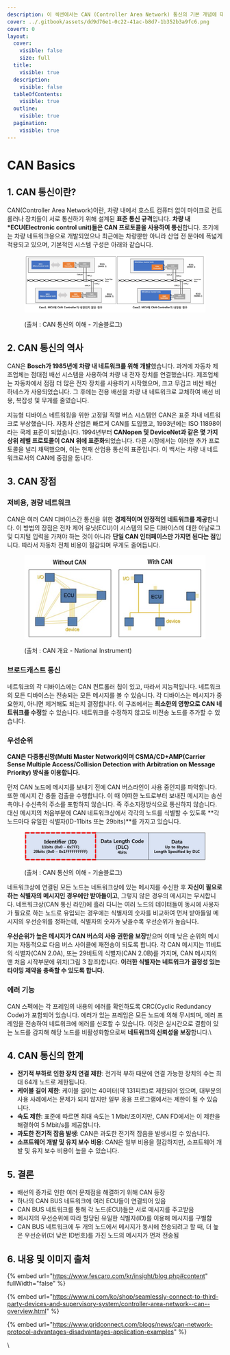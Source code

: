 ```yaml
---
description: 이 섹션에서는 CAN (Controller Area Network) 통신의 기본 개념에 대해 다룹니다.
cover: ../.gitbook/assets/dd9d76e1-0c22-41ac-b8d7-1b352b3a9fc6.png
coverY: 0
layout:
  cover:
    visible: false
    size: full
  title:
    visible: true
  description:
    visible: false
  tableOfContents:
    visible: true
  outline:
    visible: true
  pagination:
    visible: true
---
```


# CAN Basics

## 1. CAN 통신이란?

CAN(Controller Area Network)이란, 차량 내에서 호스트 컴퓨터 없이 마이크로 컨트롤러나 장치들이 서로 통신하기 위해 설계된 **표준 통신 규격**입니다. **차량 내 \*ECU(Electronic control unit)들은 CAN 프로토콜을 사용하여 통신**합니다. 초기에는 차량 네트워크용으로 개발되었으나 최근에는 차량뿐만 아니라 산업 전 분야에 폭넓게 적용되고 있으며, 기본적인 시스템 구성은 아래와 같습니다.

<figure><img src="../.gitbook/assets/16659723440 (1).jpg" alt=""><figcaption><p>(출처 : CAN 통신의 이해 - 기술블로그)</p></figcaption></figure>

## 2. CAN 통신의 역사

CAN은 **Bosch가 1985년에 차량 내 네트워크를 위해 개발**했습니다. 과거에 자동차 제조업체는 점대점 배선 시스템을 사용하여 차량 내 전자 장치를 연결했습니다. 제조업체는 자동차에서 점점 더 많은 전자 장치를 사용하기 시작했으며, 크고 무겁고 비싼 배선 하네스가 사용되었습니다. 그 후에는 전용 배선을 차량 내 네트워크로 교체하여 배선 비용, 복잡성 및 무게를 줄였습니다.&#x20;

지능형 디바이스 네트워킹을 위한 고정밀 직렬 버스 시스템인 CAN은 표준 차내 네트워크로 부상했습니다. 자동차 산업은 빠르게 CAN를 도입했고, 1993년에는 ISO 11898이라는 국제 표준이 되었습니다. 1994년부터 **CANopen 및 DeviceNet과 같은 몇 가지 상위 레벨 프로토콜이 CAN 위에 표준화**되었습니다. 다른 시장에서는 이러한 추가 프로토콜을 널리 채택했으며, 이는 현재 산업용 통신의 표준입니다. 이 백서는 차량 내 네트워크로서의 CAN에 중점을 둡니다.



## 3. CAN 장점

### 저비용, 경량 네트워크

CAN은 여러 CAN 디바이스간 통신을 위한 **경제적이며 안정적인 네트워크를 제공**합니다. 이 방법의 장점은 전자 제어 유닛(ECU)이 시스템의 모든 디바이스에 대한 아날로그 및 디지털 입력을 가져야 하는 것이 아니라 **단일 CAN 인터페이스만 가지면 된다는 점**입니다. 따라서 자동차 전체 비용이 절감되며 무게도 줄어듭니다.&#x20;

<figure><img src="../.gitbook/assets/bd378304156.jpeg" alt=""><figcaption><p>(출처 : CAN 개요 - National Instrument)</p></figcaption></figure>

### 브로드캐스트 통신

네트워크의 각 디바이스에는 CAN 컨트롤러 칩이 있고, 따라서 지능적입니다. 네트워크의 모든 디바이스는 전송되는 모든 메시지를 볼 수 있습니다. 각 디바이스는 메시지가 중요한지, 아니면 제거해도 되는지 결정합니다.  이 구조에서는 **최소한의 영향으로 CAN 네트워크를 수정**할 수 있습니다.  네트워크를 수정하지 않고도 비전송 노드를 추가할 수 있습니다.

### 우선순위

**CAN은 다중통신망(Multi Master Network)이며 CSMA/CD+AMP(Carrier Sense Multiple Access/Collision Detection with Arbitration on Message Priority) 방식을 이용합니다.**&#x20;

먼저 CAN 노드에 메시지를 보내기 전에 CAN 버스라인이 사용 중인지를 파악합니다. 또한 메시지 간 충돌 검출을 수행합니다. 이 때 어떠한 노드로부터 보내진 메시지는 송신측이나 수신측의 주소를 포함하지 않습니다. 즉 주소지정방식으로 통신하지 않습니다. 대신 메시지의 처음부분에 CAN 네트워크상에서 각각의 노드를 식별할 수 있도록 **각 노드마다 유일한 식별자(ID-11bits 또는 29bits)**를 가지고 있습니다.&#x20;

<figure><img src="../.gitbook/assets/16659723950.jpg" alt=""><figcaption><p>(출처 : CAN 통신의 이해 - 기술블로그)</p></figcaption></figure>

네트워크상에 연결된 모든 노드는 네트워크상에 있는 메시지를 수신한 후 **자신이 필요로 하는 식별자의 메시지인 경우에만 받아들이고**, 그렇지 않은 경우의 메시지는 무시합니다. 네트워크상(CAN 통신 라인)에 흘러 다니는 여러 노드의 데이터들이 동시에 사용자가 필요로 하는 노드로 유입되는 경우에는 식별자의 숫자를 비교하여 먼저 받아들일 메시지의 우선순위를 정하는데, 식별자의 숫자가 낮을수록 우선순위가 높습니다.&#x20;

**우선순위가 높은 메시지가 CAN 버스의 사용 권한을 보장**받으며 이때 낮은 순위의 메시지는 자동적으로 다음 버스 사이클에 재전송이 되도록 합니다. 각 CAN 메시지는 11비트의 식별자(CAN 2.0A), 또는 29비트의 식별자(CAN 2.0B)를 가지며, CAN 메시지의 맨 처음 시작부분에 위치(그림 3 참조)합니다. **이러한 식별자는 네트워크가 결정성 있는 타이밍 제약을 충족할 수 있도록 합니다.**

### 에러 기능

CAN 스펙에는 각 프레임의 내용의 에러를 확인하도록 CRC(Cyclic Redundancy Code)가 포함되어 있습니다.  에러가 있는 프레임은 모든 노드에 의해 무시되며, 에러 프레임을 전송하여 네트워크에 에러를 신호할 수 있습니다. 이것은 실시간으로 결함이 있는 노드를 감지해 해당 노드를 비활성화함으로써 **네트워크의 신뢰성을 보장**합니다.\


## 4. CAN 통신의 한계

* **전기적 부하로 인한 장치 연결 제한**: 전기적 부하 때문에 연결 가능한 장치의 수는 최대 64개 노드로 제한됩니다.
* **케이블 길이 제한**: 케이블 길이는 40미터(약 131피트)로 제한되어 있으며, 대부분의 사용 사례에서는 문제가 되지 않지만 일부 응용 프로그램에서는 제한이 될 수 있습니다.
* **속도 제한**: 표준에 따르면 최대 속도는 1 Mbit/초이지만, CAN FD에서는 이 제한을 해결하여 5 Mbit/s를 제공합니다.
* **과도한 전기적 잡음 발생**: CAN은 과도한 전기적 잡음을 발생시킬 수 있습니다.
* **소프트웨어 개발 및 유지 보수 비용**: CAN은 일부 비용을 절감하지만, 소프트웨어 개발 및 유지 보수 비용이 높을 수 있습니다.

##

## 5. 결론

* 배선의 증가로 인한 여러 문제점을 해결하기 위해 CAN 등장
* 하나의 CAN BUS 네트워크에 여러 ECU들이 연결되어 있음
* CAN BUS 네트워크를 통해 각 노드(ECU)들은 서로 메시지를 주고받음
* 메시지의 우선순위에 따라 할당된 유일한 식별자(ID)를 이용해 메시지를 구별함
* CAN BUS 네트워크에 두 개의 노드에서 메시지가 동시에 전송되려고 할 때, 더 높은 우선순위(더 낮은 ID번호)를 가진 노드의 메시지가 먼저 전송됨



## 6. 내용 및 이미지 출처

{% embed url="https://www.fescaro.com/kr/insight/blog.php#content" fullWidth="false" %}

{% embed url="https://www.ni.com/ko/shop/seamlessly-connect-to-third-party-devices-and-supervisory-system/controller-area-network--can--overview.html" %}

{% embed url="https://www.gridconnect.com/blogs/news/can-network-protocol-advantages-disadvantages-application-examples" %}



\
